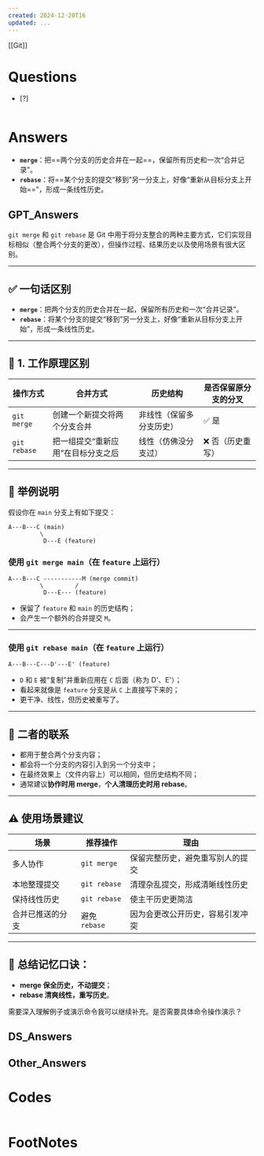```yaml
---
created: 2024-12-20T16
updated: ...
---
```

[[Git]]

# Questions

- [?] 

```python

```

# Answers

* **`merge`**：把==两个分支的历史合并在一起==，保留所有历史和一次“合并记录”。
* **`rebase`**：将==某个分支的提交“移到”另一分支上，好像“重新从目标分支上开始==”，形成一条线性历史。

## GPT_Answers
`git merge` 和 `git rebase` 是 Git 中用于将分支整合的两种主要方式，它们实现目标相似（整合两个分支的更改），但操作过程、结果历史以及使用场景有很大区别。

---

## ✅ 一句话区别

* **`merge`**：把两个分支的历史合并在一起，保留所有历史和一次“合并记录”。
* **`rebase`**：将某个分支的提交“移到”另一分支上，好像“重新从目标分支上开始”，形成一条线性历史。

---

## 📌 1. 工作原理区别

| 操作方式         | 合并方式               | 历史结构         | 是否保留原分支的分叉 |
| ------------ | ------------------ | ------------ | ---------- |
| `git merge`  | 创建一个新提交将两个分支合并     | 非线性（保留多分支历史） | ✅ 是        |
| `git rebase` | 把一组提交“重新应用”在目标分支之后 | 线性（仿佛没分支过）   | ❌ 否（历史重写）  |

---

## 🧪 举例说明

假设你在 `main` 分支上有如下提交：

```
A---B---C (main)
         \
          D---E (feature)
```

### 使用 `git merge main`（在 `feature` 上运行）

```
A---B---C -----------M (merge commit)
         \         /
          D---E--- (feature)
```

* 保留了 `feature` 和 `main` 的历史结构；
* 会产生一个额外的合并提交 `M`。

---

### 使用 `git rebase main`（在 `feature` 上运行）

```
A---B---C---D'---E' (feature)
```

* `D` 和 `E` 被“复制”并重新应用在 `C` 后面（称为 D'、E'）；
* 看起来就像是 `feature` 分支是从 `C` 上直接写下来的；
* 更干净、线性，但历史被重写了。

---

## 🔁 二者的联系

* 都用于整合两个分支内容；
* 都会将一个分支的内容引入到另一个分支中；
* 在最终效果上（文件内容上）可以相同，但历史结构不同；
* 通常建议**协作时用 merge**，**个人清理历史时用 rebase**。

---

## ⚠️ 使用场景建议

| 场景       | 推荐操作         | 理由               |
| -------- | ------------ | ---------------- |
| 多人协作     | `git merge`  | 保留完整历史，避免重写别人的提交 |
| 本地整理提交   | `git rebase` | 清理杂乱提交，形成清晰线性历史  |
| 保持线性历史   | `git rebase` | 使主干历史更简洁         |
| 合并已推送的分支 | 避免 `rebase`  | 因为会更改公开历史，容易引发冲突 |

---

## 🧠 总结记忆口诀：

* **merge 保全历史，不动提交**；
* **rebase 清爽线性，重写历史**。

需要深入理解例子或演示命令我可以继续补充。是否需要具体命令操作演示？


## DS_Answers


## Other_Answers


# Codes

```python

```


# FootNotes
